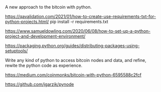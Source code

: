 
A new approach to the bitcoin with python.

https://qavalidation.com/2021/01/how-to-create-use-requirements-txt-for-python-projects.html/
pip install -r requirements.txt

https://www.samueldowling.com/2020/06/08/how-to-set-up-a-python-project-and-development-environment/

https://packaging.python.org/guides/distributing-packages-using-setuptools/



Write any kind of python to access bitcoin nodes and data,
and refine, rewite the python code as experience.

https://medium.com/coinmonks/bitcoin-with-python-6595588c2fcf

https://github.com/jgarzik/pynode
